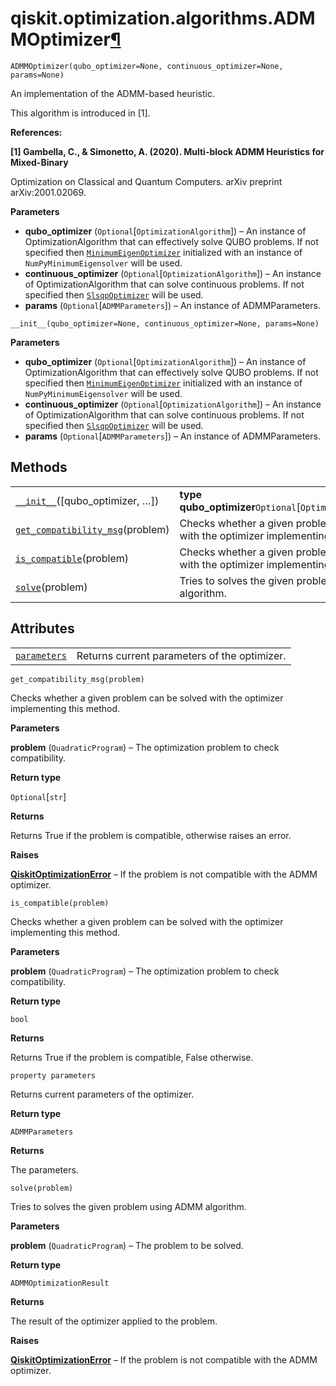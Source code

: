 <span id="qiskit-optimization-algorithms-admmoptimizer" />

# qiskit.optimization.algorithms.ADMMOptimizer[¶](#qiskit-optimization-algorithms-admmoptimizer "Permalink to this headline")

<span id="undefined" />

`ADMMOptimizer(qubo_optimizer=None, continuous_optimizer=None, params=None)`

An implementation of the ADMM-based heuristic.

This algorithm is introduced in \[1].

**References:**

**\[1] Gambella, C., & Simonetto, A. (2020). Multi-block ADMM Heuristics for Mixed-Binary**

Optimization on Classical and Quantum Computers. arXiv preprint arXiv:2001.02069.

**Parameters**

*   **qubo\_optimizer** (`Optional`\[`OptimizationAlgorithm`]) – An instance of OptimizationAlgorithm that can effectively solve QUBO problems. If not specified then [`MinimumEigenOptimizer`](qiskit.optimization.algorithms.MinimumEigenOptimizer#qiskit.optimization.algorithms.MinimumEigenOptimizer "qiskit.optimization.algorithms.MinimumEigenOptimizer") initialized with an instance of `NumPyMinimumEigensolver` will be used.
*   **continuous\_optimizer** (`Optional`\[`OptimizationAlgorithm`]) – An instance of OptimizationAlgorithm that can solve continuous problems. If not specified then [`SlsqpOptimizer`](qiskit.optimization.algorithms.SlsqpOptimizer#qiskit.optimization.algorithms.SlsqpOptimizer "qiskit.optimization.algorithms.SlsqpOptimizer") will be used.
*   **params** (`Optional`\[`ADMMParameters`]) – An instance of ADMMParameters.

<span id="undefined" />

`__init__(qubo_optimizer=None, continuous_optimizer=None, params=None)`

**Parameters**

*   **qubo\_optimizer** (`Optional`\[`OptimizationAlgorithm`]) – An instance of OptimizationAlgorithm that can effectively solve QUBO problems. If not specified then [`MinimumEigenOptimizer`](qiskit.optimization.algorithms.MinimumEigenOptimizer#qiskit.optimization.algorithms.MinimumEigenOptimizer "qiskit.optimization.algorithms.MinimumEigenOptimizer") initialized with an instance of `NumPyMinimumEigensolver` will be used.
*   **continuous\_optimizer** (`Optional`\[`OptimizationAlgorithm`]) – An instance of OptimizationAlgorithm that can solve continuous problems. If not specified then [`SlsqpOptimizer`](qiskit.optimization.algorithms.SlsqpOptimizer#qiskit.optimization.algorithms.SlsqpOptimizer "qiskit.optimization.algorithms.SlsqpOptimizer") will be used.
*   **params** (`Optional`\[`ADMMParameters`]) – An instance of ADMMParameters.

## Methods

|                                                                                                                                                                              |                                                                                           |
| ---------------------------------------------------------------------------------------------------------------------------------------------------------------------------- | ----------------------------------------------------------------------------------------- |
| [`__init__`](#qiskit.optimization.algorithms.ADMMOptimizer.__init__ "qiskit.optimization.algorithms.ADMMOptimizer.__init__")(\[qubo\_optimizer, …])                          | **type qubo\_optimizer**`Optional`\[`OptimizationAlgorithm`]                              |
| [`get_compatibility_msg`](#qiskit.optimization.algorithms.ADMMOptimizer.get_compatibility_msg "qiskit.optimization.algorithms.ADMMOptimizer.get_compatibility_msg")(problem) | Checks whether a given problem can be solved with the optimizer implementing this method. |
| [`is_compatible`](#qiskit.optimization.algorithms.ADMMOptimizer.is_compatible "qiskit.optimization.algorithms.ADMMOptimizer.is_compatible")(problem)                         | Checks whether a given problem can be solved with the optimizer implementing this method. |
| [`solve`](#qiskit.optimization.algorithms.ADMMOptimizer.solve "qiskit.optimization.algorithms.ADMMOptimizer.solve")(problem)                                                 | Tries to solves the given problem using ADMM algorithm.                                   |

## Attributes

|                                                                                                                                    |                                              |
| ---------------------------------------------------------------------------------------------------------------------------------- | -------------------------------------------- |
| [`parameters`](#qiskit.optimization.algorithms.ADMMOptimizer.parameters "qiskit.optimization.algorithms.ADMMOptimizer.parameters") | Returns current parameters of the optimizer. |

<span id="undefined" />

`get_compatibility_msg(problem)`

Checks whether a given problem can be solved with the optimizer implementing this method.

**Parameters**

**problem** (`QuadraticProgram`) – The optimization problem to check compatibility.

**Return type**

`Optional`\[`str`]

**Returns**

Returns True if the problem is compatible, otherwise raises an error.

**Raises**

[**QiskitOptimizationError**](qiskit.optimization.QiskitOptimizationError#qiskit.optimization.QiskitOptimizationError "qiskit.optimization.QiskitOptimizationError") – If the problem is not compatible with the ADMM optimizer.

<span id="undefined" />

`is_compatible(problem)`

Checks whether a given problem can be solved with the optimizer implementing this method.

**Parameters**

**problem** (`QuadraticProgram`) – The optimization problem to check compatibility.

**Return type**

`bool`

**Returns**

Returns True if the problem is compatible, False otherwise.

<span id="undefined" />

`property parameters`

Returns current parameters of the optimizer.

**Return type**

`ADMMParameters`

**Returns**

The parameters.

<span id="undefined" />

`solve(problem)`

Tries to solves the given problem using ADMM algorithm.

**Parameters**

**problem** (`QuadraticProgram`) – The problem to be solved.

**Return type**

`ADMMOptimizationResult`

**Returns**

The result of the optimizer applied to the problem.

**Raises**

[**QiskitOptimizationError**](qiskit.optimization.QiskitOptimizationError#qiskit.optimization.QiskitOptimizationError "qiskit.optimization.QiskitOptimizationError") – If the problem is not compatible with the ADMM optimizer.
